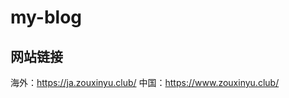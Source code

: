 <!--
 * @Author: zxy
 * @Date: 2021-04-18 00:15:49
 * @LastEditTime: 2021-07-29 00:20:38
 * @FilePath: /my-blog/README.md
-->
# my-blog

## 网站链接
海外：https://ja.zouxinyu.club/
中国：https://www.zouxinyu.club/